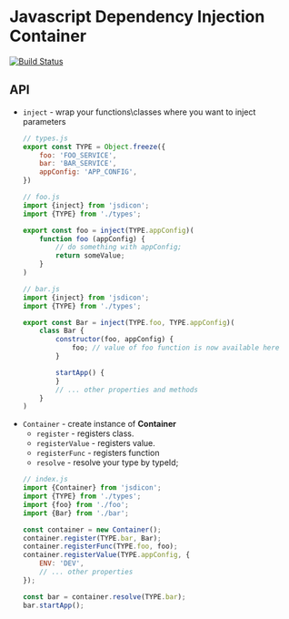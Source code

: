 # Javascript Dependency Injection Container

[![Build Status](https://travis-ci.org/erzhtor/jsdicon.svg?branch=master)](https://travis-ci.org/erzhtor/jsdicon)

## API
* `inject` - wrap your functions\classes where you want to inject parameters
    ```js
    // types.js
    export const TYPE = Object.freeze({
        foo: 'FOO_SERVICE',
        bar: 'BAR_SERVICE',
        appConfig: 'APP_CONFIG',
    })

    // foo.js
    import {inject} from 'jsdicon';
    import {TYPE} from './types';

    export const foo = inject(TYPE.appConfig)(
        function foo (appConfig) {
            // do something with appConfig;
            return someValue;
        }
    )

    // bar.js
    import {inject} from 'jsdicon';
    import {TYPE} from './types';

    export const Bar = inject(TYPE.foo, TYPE.appConfig)(
        class Bar {
            constructor(foo, appConfig) {
                foo; // value of foo function is now available here
            }

            startApp() {
            }
            // ... other properties and methods
        }
    )
    ```
* `Container` - create instance of **Container**
    * `register` - registers class.
    * `registerValue` - registers value.
    * `registerFunc` - registers function
    * `resolve` - resolve your type by typeId;
    ```js
    // index.js
    import {Container} from 'jsdicon';
    import {TYPE} from './types';
    import {foo} from './foo';
    import {Bar} from './bar';

    const container = new Container();
    container.register(TYPE.bar, Bar);
    container.registerFunc(TYPE.foo, foo);
    container.registerValue(TYPE.appConfig, {
        ENV: 'DEV',
        // ... other properties
    });

    const bar = container.resolve(TYPE.bar);
    bar.startApp();
    ```
